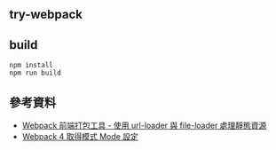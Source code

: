 ## try-webpack

## build
```
npm install
npm run build
```

## 參考資料
- [Webpack 前端打包工具 - 使用 url-loader 與 file-loader 處理靜態資源](https://awdr74100.github.io/2020-03-09-webpack-urlloader-fileloader/)
- [Webpack 4 取得模式 Mode 設定](https://medium.com/itsoktomakemistakes/-c42bddbe1c1c)

